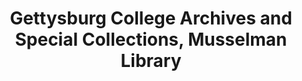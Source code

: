 ---
layout: repo
title: "Gettysburg College Archives and Special Collections, Musselman Library"
id: 13642
permalink: repos/13642/
---